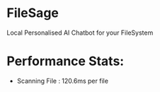 # FileSage
Local Personalised AI Chatbot for your FileSystem


# Performance Stats:

- Scanning File : 120.6ms per file